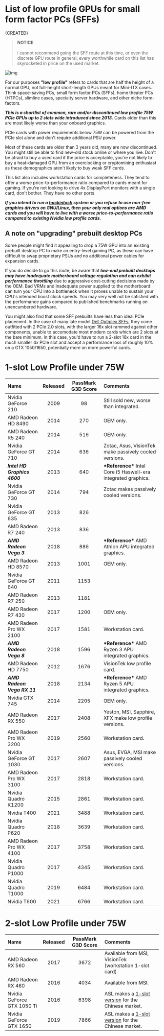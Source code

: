 <!--updated 2021/12/1-->
# List of low profile GPUs for small form factor PCs (SFFs)
{CREATED}

> **NOTICE**<br><br>
> I cannot recommend going the SFF route at this time, or even the discrete GPU route in general, every worthwhile card on this list has skyrocketed in price on the used market.

![img](assets/low_profile_gpu.jpg)

For our purposes **"low profile"** refers to cards that are half the height of a normal GPU, not full-height short-length GPUs meant for Mini-ITX cases.
Think space-saving PCs, small form factor PCs (SFFs), home theater PCs (HTPCs), slimline cases, specialty server hardware, and other niche form-factors.

***This is a shortlist of common, rare and/or discontinued low profile 75W PCIe GPUs up to 2 slots wide introduced since 2013.***
Cards older than this are most likely worse than your onboard graphics.

PCIe cards with power requirements below 75W can be powered from the PCIe slot alone and don't require additional PSU power.

Most of these cards are older than 3 years old, many are now discontinued.
You might still be able to find new-old stock online or where you live.
Don't be afraid to buy a used card if the price is acceptable, you're not likely to buy a heat-damaged GPU from an overclocking or cryptomining enthusiast as these demographics aren't likely to buy weak SFF cards.

This list also includes workstation cards for completeness.
They tend to offer a worse price-to-performance ratio compared to cards meant for gaming.
If you're not looking to drive 4x DisplayPort monitors with a single card, don't bother.
They have no other ports.

***If you intend to run a [hackintosh][1] system or you refuse to use non-free graphics drivers on GNU/Linux, then your only real options are AMD cards and you will have to live with a worse price-to-performance ratio compared to existing Nvidia low profile cards.***

## A note on "upgrading" prebuilt desktop PCs
Some people might find it appealing to drop a 75W GPU into an existing prebuilt desktop PC to make an entry-level gaming PC, as these can have difficult to swap proprietary PSUs and no additional power cables for expansion cards.

If you do decide to go this route, be aware that ***low-end prebuilt desktops may have inadequate motherboard voltage regulation and can exhibit performance throttling*** due to aggressive cost-cutting decisions made by the OEM. Bad VRMs and inadequate power supplied to the motherboard can turn your CPU into a bottleneck when it proves unable to sustain your CPU's intended boost clock speeds.
You may very well not be satisfied with the performance gains compared to published benchmarks running on unencumbered hardware.

You might also find that some SFF prebuilts have less than ideal PCIe placement.
In the case of many late model [Dell Optiplex SFFs][5], they come outfitted with 2 PCIe 2.0 slots, with the larger 16x slot rammed against other components, unable to accomodate most modern cards which are 2 slots at the bare minimum.
In this case, you'd have to run a 2-slot 16x card in the much smaller 4x PCIe slot and accept a performance loss of roughly 10% on a GTX 1050/1650, potentially more on more powerful cards.

# 1-slot Low Profile under 75W
| Name | Released | PassMark G3D Score | Comments |
| :-- | :--: | :--: | :-- |
| Nvidia GeForce 210 | 2009 | 98 | Still sold new, worse than integrated. |
| AMD Radeon HD 8490 | 2014 | 270 | OEM only. |
| AMD Radeon R5 240 | 2014 | 516 | OEM only. |
| Nvidia GeForce GT 710 | 2014 | 636 | Zotac, Asus, VisionTek make passively cooled versions. |
| _**Intel HD Graphics 4600**_ | 2013 | 640 | **\*Reference\*** Intel Core i5 Haswell-era integrated graphics. |
| Nvidia GeForce GT 730 | 2014 | 794 | Zotac makes passively cooled versions. |
| Nvidia GeForce GT 635 | 2013 | 826 | |
| AMD Radeon R7 240 | 2013 | 836 | |
| _**AMD Radeon Vega 3**_ | 2018 | 886 | **\*Reference\*** AMD Athlon APU integrated graphics. |
| AMD Radeon HD 8570 | 2013 | 1001 | OEM only. |
| Nvidia GeForce GT 640 | 2011 | 1153 | |
| AMD Radeon R7 250 | 2013 | 1181 | |
| AMD Radeon R7 430 | 2017 | 1200 | OEM only. |
| AMD Radeon Pro WX 2100 | 2017 | 1581 | Workstation card. |
| _**AMD Radeon Vega 8**_ | 2018 | 1596 | **\*Reference\*** AMD Ryzen 3 APU integrated graphics. |
| AMD Radeon HD 7750 | 2012 | 1676 | VisionTek low profile card. |
| _**AMD Radeon Vega RX 11**_ | 2018 | 2134 | **\*Reference\*** AMD Ryzen 5 APU integrated graphics. |
| Nvidia GTX 745 | 2014 | 2205 | OEM only. |
| AMD Radeon RX 550 | 2017 | 2408 | Yeston, MSI, Sapphire, XFX make low profile versions. |
| AMD Radeon Pro WX 3200 | 2019 | 2560 | Workstation card. |
| Nvidia GeForce GT 1030 | 2017 | 2607 | Asus, EVGA, MSI make passively cooled versions. |
| AMD Radeon Pro WX 3100 | 2017 | 2818 | Workstation card. |
| Nvidia Quadro K1200 | 2015 | 2861 | Workstation card. |
| Nvidia T400 | 2021 | 3488 | Workstation card. |
| Nvidia Quadro P620 | 2018 | 3639 | Workstation card. |
| AMD Radeon Pro WX 4100 | 2017 | 3758 | Workstation card. |
| Nvidia Quadro P1000 | 2017 | 4345 | Workstation card. |
| Nvidia Quadro T1000 | 2019 | 6484 | Workstation card. |
| Nvidia T600 | 2021 | 6766 | Workstation card. |

# 2-slot Low Profile under 75W
| Name | Released | PassMark G3D Score | Comments |
| :-- | :--: | :--: | :-- |
| AMD Radeon RX 560 | 2017 | 3672 | Available from MSI, VisionTek (workstation 1-slot card) |
| AMD Radeon RX 460 | 2016 | 4034 | Available from MSI. |
| Nvidia GeForce GTX 1050 Ti | 2016 | 6398 | ASL makes a [1-slot version][3] for the Chinese market. |
| Nvidia GeForce GTX 1650 | 2019 | 7866 | ASL makes a [1-slot version][4] for the Chinese market. |

[1]: https://en.wikipedia.org/wiki/Hackintosh
[2]: https://www.gnu.org/philosophy/free-software-even-more-important.html
[3]: https://videocardz.net/asl-geforce-gtx-1050-ti-4gb-battle-flag
[4]: https://videocardz.net/asl-geforce-gtx-1650-4gb-war-knife
[5]: https://www.dell.com/support/manuals/us/en/19/optiplex-9020-desktop/opt9020sffom-v2/system-board-components?guid=guid-f9b65300-4829-4b63-9770-237e6c10dcc7


